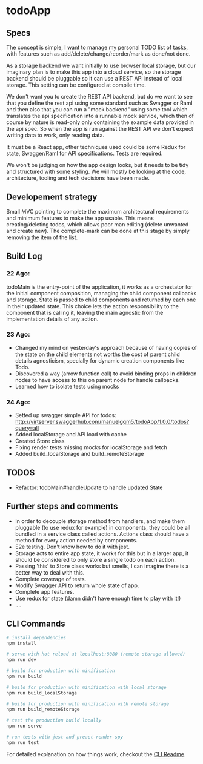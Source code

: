 # todoApp

## Specs
The concept is simple, I want to manage my personal TODO list of tasks, with features such as add/delete/change/reorder/mark as done/not done.

As a storage backend we want initially to use browser local storage, but our imaginary plan is to make this app into a cloud service, so the storage backend
should be pluggable so it can use a REST API instead of local storage. This setting can be configured at compile time.

We don't want you to create the REST API backend, but do we want to see that you define the rest api using some standard such as Swagger or Raml and then also
that you can run a "mock backend" using some tool which translates the api specification into a runnable mock service, which then of course by nature is read-only only containing the
example data provided in the api spec. So when the app is run against the REST API we don't expect writing data to work, only reading data.

It must be a React app, other techniques used could be some Redux for state, Swagger/Raml for API specifications.
Tests are required.

We won't be judging on how the app design looks, but it needs to be tidy and structured with some styling. We will mostly be looking at the code, architecture, tooling and tech decisions have been made.

## Developement strategy
Small MVC pointing to complete the maximum architectural requirements and minimum features to make the app usable. This means creating/deleting todos, which allows poor man editing (delete unwanted and create new).
The complete-mark can be done at this stage by simply removing the item of the list.

## Build Log
### 22 Ago:
todoMain is the entry-point of the application, it works as a orchestator for the
initial component composition, managing the child component callbacks and storage.
State is passed to child components and returned by each one in their updated state.
This choice lets the action responsibility to the component that is calling it, leaving
the main agnostic from the implementation details of any action.
### 23 Ago:
- Changed my mind on yesterday's approach because of having copies of the state on the child elements not worths the cost of parent child details agnosticism, specially for dynamic creation components like Todo.
- Discovered a way (arrow function call) to avoid binding props in children nodes to have access to this on parent node for handle callbacks.
- Learned how to isolate tests using mocks
### 24 Ago:
- Setted up swagger simple API for todos: http://virtserver.swaggerhub.com/manuelgqm5/todoApp/1.0.0/todos?query=all
- Added localStorage and API load with cache
- Created Store class
- Fixing render tests missing mocks for localStorage and fetch
- Added build_localStorage and build_remoteStorage

## TODOS
- Refactor: todoMain#handleUpdate to handle updated State

## Further steps and comments
- In order to decouple storage method from handlers, and make them pluggable (to use redux for example)
in components, they could be all bundled in a service class called actions. Actions class should have a method for every action needed by components.
- E2e testing. Don't know how to do it with jest.
- Storage acts to entire app state, it works for this but in a larger app, it should be considered to
only store a single todo on each action.
- Passing 'this' to Store class works but smells, I can imagine there is a better way to deal with this.
- Complete coverage of tests.
- Modify Swagger API to return whole state of app.
- Complete app features.
- Use redux for state (damn didn't have enough time to play with it!)
- ....

## CLI Commands

``` bash
# install dependencies
npm install

# serve with hot reload at localhost:8080 (remote storage allowed)
npm run dev

# build for production with minification
npm run build

# build for production with minification with local storage
npm run build_localStorage

# build for production with minification with remote storage
npm run build_remoteStorage

# test the production build locally
npm run serve

# run tests with jest and preact-render-spy
npm run test
```

For detailed explanation on how things work, checkout the [CLI Readme](https://github.com/developit/preact-cli/blob/master/README.md).
